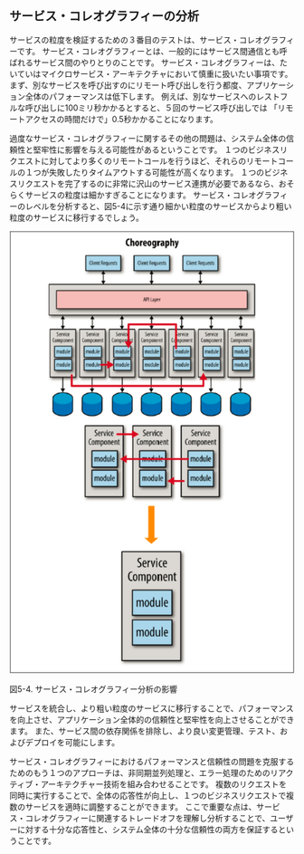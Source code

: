 ## サービス・コレオグラフィーの分析

サービスの粒度を検証するための３番目のテストは、サービス・コレオグラフィーです。
サービス・コレオグラフィーとは、一般的にはサービス間通信とも呼ばれるサービス間のやりとりのことです。
サービス・コレオグラフィーは、たいていはマイクロサービス・アーキテクチャにおいて慎重に扱いたい事項です。
まず、別なサービスを呼び出すのにリモート呼び出しを行う都度、アプリケーション全体のパフォーマンスは低下します。
例えば、別なサービスへのレストフルな呼び出しに100ミリ秒かかるとすると、５回のサービス呼び出しでは 「リモートアクセスの時間だけで」0.5秒かかることになります。

過度なサービス・コレオグラフィーに関するその他の問題は、システム全体の信頼性と堅牢性に影響を与える可能性があるということです。
１つのビジネスリクエストに対してより多くのリモートコールを行うほど、それらのリモートコールの１つが失敗したりタイムアウトする可能性が高くなります。
１つのビジネスリクエストを完了するのに非常に沢山のサービス連携が必要であるなら、おそらくサービスの粒度は細かすぎることになります。
サービス・コレオグラフィーのレベルを分析すると、図5-4に示す通り細かい粒度のサービスからより粗い粒度のサービスに移行するでしょう。

![サービス・コレオグラフィー分析の影響](img/5-4.png)  

図5-4. サービス・コレオグラフィー分析の影響

サービスを統合し、より粗い粒度のサービスに移行することで、パフォーマンスを向上させ、アプリケーション全体的の信頼性と堅牢性を向上させることができます。
また、サービス間の依存関係を排除し、より良い変更管理、テスト、およびデプロイを可能にします。

サービス・コレオグラフィーにおけるパフォーマンスと信頼性の問題を克服するためのもう１つのアプローチは、非同期並列処理と、エラー処理のためのリアクティブ・アーキテクチャー技術を組み合わせることです。
複数のリクエストを同時に実行することで、全体の応答性が向上し、１つのビジネスリクエストで複数のサービスを適時に調整することができます。
ここで重要な点は、サービス・コレオグラフィーに関連するトレードオフを理解し分析することで、ユーザーに対する十分な応答性と、システム全体の十分な信頼性の両方を保証するということです。